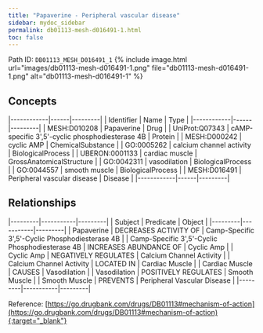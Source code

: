 ```yaml
---
title: "Papaverine - Peripheral vascular disease"
sidebar: mydoc_sidebar
permalink: db01113-mesh-d016491-1.html
toc: false 
---
```



Path ID: `DB01113_MESH_D016491_1`
{% include image.html url="images/db01113-mesh-d016491-1.png" file="db01113-mesh-d016491-1.png" alt="db01113-mesh-d016491-1" %}

## Concepts

|------------|------|---------|
| Identifier | Name | Type    |
|------------|------|---------|
| MESH:D010208 | Papaverine | Drug |
| UniProt:Q07343 | cAMP-specific 3',5'-cyclic phosphodiesterase 4B | Protein |
| MESH:D000242 | cyclic AMP | ChemicalSubstance |
| GO:0005262 | calcium channel activity | BiologicalProcess |
| UBERON:0001133 | cardiac muscle | GrossAnatomicalStructure |
| GO:0042311 | vasodilation | BiologicalProcess |
| GO:0044557 | smooth muscle | BiologicalProcess |
| MESH:D016491 | Peripheral vascular disease | Disease |
|------------|------|---------|

## Relationships

|---------|-----------|---------|
| Subject | Predicate | Object  |
|---------|-----------|---------|
| Papaverine | DECREASES ACTIVITY OF | Camp-Specific 3',5'-Cyclic Phosphodiesterase 4B |
| Camp-Specific 3',5'-Cyclic Phosphodiesterase 4B | INCREASES ABUNDANCE OF | Cyclic Amp |
| Cyclic Amp | NEGATIVELY REGULATES | Calcium Channel Activity |
| Calcium Channel Activity | LOCATED IN | Cardiac Muscle |
| Cardiac Muscle | CAUSES | Vasodilation |
| Vasodilation | POSITIVELY REGULATES | Smooth Muscle |
| Smooth Muscle | PREVENTS | Peripheral Vascular Disease |
|---------|-----------|---------|

Reference: [https://go.drugbank.com/drugs/DB01113#mechanism-of-action](https://go.drugbank.com/drugs/DB01113#mechanism-of-action){:target="_blank"}